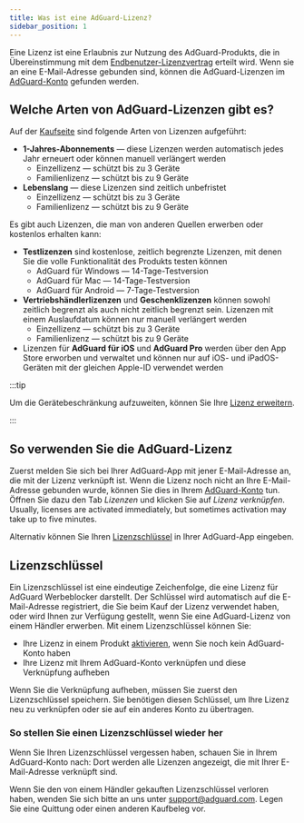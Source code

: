 ```yaml
---
title: Was ist eine AdGuard-Lizenz?
sidebar_position: 1
---
```


Eine Lizenz ist eine Erlaubnis zur Nutzung des AdGuard-Produkts, die in Übereinstimmung mit dem [Endbenutzer-Lizenzvertrag](https://adguard.com/eula.html) erteilt wird. Wenn sie an eine E-Mail-Adresse gebunden sind, können die AdGuard-Lizenzen im [AdGuard-Konto](https://adguardaccount.com/) gefunden werden.

## Welche Arten von AdGuard-Lizenzen gibt es?

Auf der [Kaufseite](https://adguard.com/license.html) sind folgende Arten von Lizenzen aufgeführt:

- **1-Jahres-Abonnements** — diese Lizenzen werden automatisch jedes Jahr erneuert oder können manuell verlängert werden
    - Einzellizenz — schützt bis zu 3 Geräte
    - Familienlizenz — schützt bis zu 9 Geräte
- **Lebenslang** — diese Lizenzen sind zeitlich unbefristet
    - Einzellizenz — schützt bis zu 3 Geräte
    - Familienlizenz — schützt bis zu 9 Geräte

Es gibt auch Lizenzen, die man von anderen Quellen erwerben oder kostenlos erhalten kann:

- **Testlizenzen** sind kostenlose, zeitlich begrenzte Lizenzen, mit denen Sie die volle Funktionalität des Produkts testen können
    - AdGuard für Windows — 14-Tage-Testversion
    - AdGuard für Mac — 14-Tage-Testversion
    - AdGuard für Android — 7-Tage-Testversion
- **Vertriebshändlerlizenzen** und **Geschenklizenzen** können sowohl zeitlich begrenzt als auch nicht zeitlich begrenzt sein. Lizenzen mit einem Auslaufdatum können nur manuell verlängert werden
    - Einzellizenz — schützt bis zu 3 Geräte
    - Familienlizenz — schützt bis zu 9 Geräte
- Lizenzen für **AdGuard für iOS** und **AdGuard Pro** werden über den App Store erworben und verwaltet und können nur auf iOS- und iPadOS-Geräten mit der gleichen Apple-ID verwendet werden

:::tip

Um die Gerätebeschränkung aufzuweiten, können Sie Ihre [Lizenz erweitern](../payment-options/#upgrade).

:::

## So verwenden Sie die AdGuard-Lizenz

Zuerst melden Sie sich bei Ihrer AdGuard-App mit jener E-Mail-Adresse an, die mit der Lizenz verknüpft ist. Wenn die Lizenz noch nicht an Ihre E-Mail-Adresse gebunden wurde, können Sie dies in Ihrem [AdGuard-Konto](https://adguardaccount.com/) tun. Öffnen Sie dazu den Tab *Lizenzen* und klicken Sie auf *Lizenz verknüpfen*. Usually, licenses are activated immediately, but sometimes activation may take up to five minutes.

Alternativ können Sie Ihren [Lizenzschlüssel](#license-key) in Ihrer AdGuard-App eingeben.

## Lizenzschlüssel

Ein Lizenzschlüssel ist eine eindeutige Zeichenfolge, die eine Lizenz für AdGuard Werbeblocker darstellt. Der Schlüssel wird automatisch auf die E-Mail-Adresse registriert, die Sie beim Kauf der Lizenz verwendet haben, oder wird Ihnen zur Verfügung gestellt, wenn Sie eine AdGuard-Lizenz von einem Händler erwerben. Mit einem Lizenzschlüssel können Sie:

- Ihre Lizenz in einem Produkt [aktivieren](../activation), wenn Sie noch kein AdGuard-Konto haben
- Ihre Lizenz mit Ihrem AdGuard-Konto verknüpfen und diese Verknüpfung aufheben

Wenn Sie die Verknüpfung aufheben, müssen Sie zuerst den Lizenzschlüssel speichern. Sie benötigen diesen Schlüssel, um Ihre Lizenz neu zu verknüpfen oder sie auf ein anderes Konto zu übertragen.

### So stellen Sie einen Lizenzschlüssel wieder her

Wenn Sie Ihren Lizenzschlüssel vergessen haben, schauen Sie in Ihrem AdGuard-Konto nach: Dort werden alle Lizenzen angezeigt, die mit Ihrer E-Mail-Adresse verknüpft sind.

Wenn Sie den von einem Händler gekauften Lizenzschlüssel verloren haben, wenden Sie sich bitte an uns unter support@adguard.com. Legen Sie eine Quittung oder einen anderen Kaufbeleg vor.
